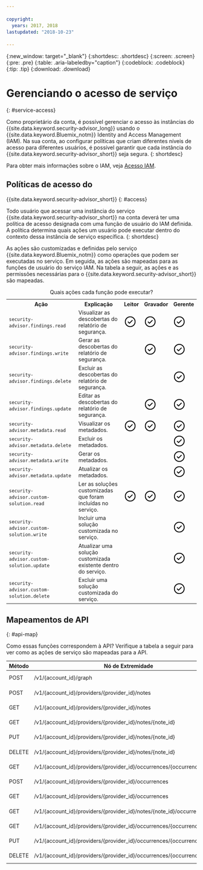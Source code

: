```yaml
---

copyright:
  years: 2017, 2018
lastupdated: "2018-10-23"

---
```


{:new_window: target="_blank"}
{:shortdesc: .shortdesc}
{:screen: .screen}
{:pre: .pre}
{:table: .aria-labeledby="caption"}
{:codeblock: .codeblock}
{:tip: .tip}
{:download: .download}


# Gerenciando o acesso de serviço
{: #service-access}

Como proprietário da conta, é possível gerenciar o acesso às instâncias do {{site.data.keyword.security-advisor_long}} usando o {{site.data.keyword.Bluemix_notm}} Identity and Access Management (IAM). Na sua conta, ao configurar políticas que criam diferentes níveis de acesso para diferentes usuários, é possível garantir que cada instância do {{site.data.keyword.security-advisor_short}} seja segura.
{: shortdesc}

Para obter mais informações sobre o IAM, veja [Acesso IAM](/docs/iam/users_roles.html).

## Políticas de acesso do
{{site.data.keyword.security-advisor_short}}
{: #access}

Todo usuário que acessar uma instância do serviço {{site.data.keyword.security-advisor_short}} na conta deverá ter uma política de acesso designada com uma função de usuário do IAM definida. A política determina quais ações um usuário pode executar dentro do contexto dessa instância de serviço específica.
{: shortdesc}

As ações são customizadas e definidas pelo serviço {{site.data.keyword.Bluemix_notm}} como operações que podem ser executadas no serviço. Em seguida, as ações são mapeadas para as funções de usuário do serviço IAM. Na tabela a
seguir, as ações e as permissões necessárias para o {{site.data.keyword.security-advisor_short}} são mapeadas.

<table><caption>Quais ações cada função pode executar?</caption>
  <col width="43%">
  <col width="42%">
  <col width="5%">
  <col width="5%">
  <col width="5%">
  <tr>
    <th>Ação</th>
    <th>Explicação</th>
    <th>Leitor</th>
    <th>Gravador</th>
    <th>Gerente</th>
  </tr>
  <tr>
    <td><code>security-advisor.findings.read</code></td>
    <td>Visualizar as descobertas do relatório de segurança.</td>
    <td><img src="images/confirm.png" width="32" alt="Recurso disponível" style="width:32px;" /></td>
    <td><img src="images/confirm.png" width="32" alt="Recurso disponível" style="width:32px;" /></td>
    <td><img src="images/confirm.png" width="32" alt="Recurso disponível" style="width:32px;" /></td>
  </tr>
  <tr>
    <td><code>security-advisor.findings.write</code></td>
    <td>Gerar as descobertas do relatório de segurança.</td>
    <td> </td>
    <td><img src="images/confirm.png" width="32" alt="Recurso disponível" style="width:32px;" /></td>
    <td><img src="images/confirm.png" width="32" alt="Recurso disponível" style="width:32px;" /></td>
  </tr>
  <tr>
    <td><code>security-advisor.findings.delete</code></td>
    <td>Excluir as descobertas do relatório de segurança.</td>
    <td> </td>
    <td> </td>
    <td><img src="images/confirm.png" width="32" alt="Recurso disponível" style="width:32px;" /></td>
  </tr>
  <tr>
    <td><code>security-advisor.findings.update</code></td>
    <td>Editar as descobertas do relatório de segurança.</td>
    <td> </td>
    <td><img src="images/confirm.png" width="32" alt="Recurso disponível" style="width:32px;" /></td>
    <td><img src="images/confirm.png" width="32" alt="Recurso disponível" style="width:32px;" /></td>
  </tr>
  <tr>
    <td><code>security-advisor.metadata.read</code></td>
    <td>Visualizar os metadados.</td>
    <td><img src="images/confirm.png" width="32" alt="Recurso disponível" style="width:32px;" /></td>
    <td><img src="images/confirm.png" width="32" alt="Recurso disponível" style="width:32px;" /></td>
    <td><img src="images/confirm.png" width="32" alt="Recurso disponível" style="width:32px;" /></td>
  </tr>
  <tr>
    <td><code>security-advisor.metadata.delete</code></td>
    <td>Excluir os metadados.</td>
    <td> </td>
    <td> </td>
    <td><img src="images/confirm.png" width="32" alt="Recurso disponível" style="width:32px;" /></td>
  </tr>
  <tr>
    <td><code>security-advisor.metadata.write</code></td>
    <td>Gerar os metadados.</td>
    <td> </td>
    <td> </td>
    <td><img src="images/confirm.png" width="32" alt="Recurso disponível" style="width:32px;" /></td>
  </tr>
  <tr>
    <td><code>security-advisor.metadata.update</code></td>
    <td>Atualizar os metadados.</td>
    <td> </td>
    <td> </td>
    <td><img src="images/confirm.png" width="32" alt="Recurso disponível" style="width:32px;" /></td>
  </tr>
  <tr>
    <td><code>security-advisor.custom-solution.read</code></td>
    <td>Ler as soluções customizadas que foram incluídas no serviço.</td>
    <td><img src="images/confirm.png" width="32" alt="Recurso disponível" style="width:32px;" /></td>
    <td><img src="images/confirm.png" width="32" alt="Recurso disponível" style="width:32px;" /></td>
    <td><img src="images/confirm.png" width="32" alt="Recurso disponível" style="width:32px;" /></td>
  </tr>
  <tr>
    <td><code>security-advisor.custom-solution.write</code></td>
    <td>Incluir uma solução customizada no serviço.</td>
    <td> </td>
    <td> </td>
    <td><img src="images/confirm.png" width="32" alt="Recurso disponível" style="width:32px;" /></td>
  </tr>
  <tr>
    <td><code>security-advisor.custom-solution.update</code></td>
    <td>Atualizar uma solução customizada existente dentro do serviço.</td>
    <td> </td>
    <td> </td>
    <td><img src="images/confirm.png" width="32" alt="Recurso disponível" style="width:32px;" /></td>
  </tr>
  <tr>
    <td><code>security-advisor.custom-solution.delete</code></td>
    <td>Excluir uma solução customizada do serviço.</td>
    <td> </td>
    <td> </td>
    <td><img src="images/confirm.png" width="32" alt="Recurso disponível" style="width:32px;" /></td>
  </tr>
</table>

## Mapeamentos de API
{: #api-map}

Como essas funções correspondem à API? Verifique a tabela a seguir para ver como as ações de serviço são mapeadas para a API.


| Método | Nó de Extremidade                                                                  |  Ação de serviço                  |
|--------|---------------------------------------------------------------------------|----------------------------------|
| POST   | /v1/{account_id}/graph                                                    | security-advisor.findings.read   |
| POST   | /v1/{account_id}/providers/{provider_id}/notes                            | security-advisor.metadata.write  |
| GET    | /v1/{account_id}/providers/{provider_id}/notes                            | security-advisor.metadata.read   |
| GET    | /v1/{account_id}/providers/{provider_id}/notes/{note_id}                  | security-advisor.metadata.read   |
| PUT    | /v1/{account_id}/providers/{provider_id}/notes/{note_id}                  | security-advisor.metadata.update |
| DELETE | /v1/{account_id}/providers/{provider_id}/notes/{note_id}                  | security-advisor.metadata.delete |
| GET    | /v1/{account_id}/providers/{provider_id}/occurrences/{occurrence_id}/note | security-advisor.findings.read   |
| POST   | /v1/{account_id}/providers/{provider_id}/occurrences                      | security-advisor.findings.write  |
| GET    | /v1/{account_id}/providers/{provider_id}/occurrences                      | security-advisor.findings.read   |
| GET    | /v1/{account_id}/providers/{provider_id}/notes/{note_id}/occurrences      | security-advisor.findings.read   |
| GET    | /v1/{account_id}/providers/{provider_id}/occurrences/{occurrence_id}      | security-advisor.findings.read   |
| PUT    | /v1/{account_id}/providers/{provider_id}/occurrences/{occurrence_id}      | security-advisor.findings.update |
| DELETE | /v1/{account_id}/providers/{provider_id}/occurrences/{occurrence_id}      | security-advisor.findings.delete |
